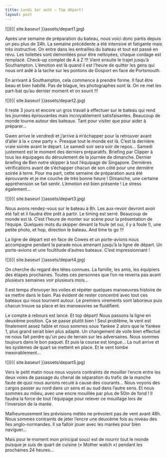 ```yaml
---
title: Lundi 1er août – Top départ!
layout: post
---
```


![]({{ site.baseurl }}assets/depart1.jpg)

Après une semaine de préparation du bateau, nous voici donc partis depuis un peu plus de 24h. La semaine précédente a été intensive et fatigante mais très instructive. On entre dans les entrailles du bateau et tout est passé en revu. Les toilettes sont démontées pour être nettoyées, chaque cordage est remplacé. Check-up complet de A à Z !!!
Vient ensuite le trajet jusqu’à Southampton. L’émotion est là quand il est l’heure de quitter les gens qui nous ont aidé à la tache sur les pontons de Gosport en face de Portsmouth.

En arrivant à Southampton, cela commence à prendre forme. Il faut être beau et bien habillé. Pas de blague, les photographes sont là. On ne met les part-bat qu’au dernier moment et on sourit !!!

![]({{ site.baseurl }}assets/depart2.jpg)

Il reste 3 jours et encore un gros travail à effectuer sur le bateau qui rend les journées éprouvantes mais incroyablement satisfaisantes. Beaucoup de monde tourne autour des bateaux. Tant pour visiter que pour aider à préparer...

Gwen arrive le vendredi et j’arrive à m’échapper pour la retrouver avant d’aller à la « crew party ». Presque tout le monde est là. C’est la dernière vraie soirée avant le départ. Le samedi soir sera soir de repos…
Samedi justement est le moment des derniers préparatifs. Briefing par Clipper à tous les équipages du déroulement de la journée de dimanche. Dernier briefing de Ben notre skipper à tout l’équipage de Singapore. Dernières vérifications avant de s’échapper chacun de son côté pour une dernière soirée à terre. Pour ma part, cette semaine de préparation aura été éprouvante et je me couche de très bonne heure !
Dimanche, une certaine appréhension se fait sentir. L’émotion est bien présente ! Le stress également…

![]({{ site.baseurl }}assets/depart3.jpg)

Nous avons rendez-vous sur le bateau à 8h. Les aux-revoir devront avoir été fait et il faudra être prêt à partir. Le timing est serré. Beaucoup de monde est là. C’est l’heure de monter sur scène pour la présentation de l’équipe. Quelques mots du skipper devant la foule (et oui, il y a foule !), une petite photo, et hop, direction le bateau. And time to go !!!

La ligne de départ est en face de Cowes et un porte-avions nous accompagne pendant la parade nous amenant jusqu’à la ligne de départ. Un porte-avions et une foultitude d’autres bateaux. C’est impressionnant !

![]({{ site.baseurl }}assets/depart4.jpg)

On cherche du regard des têtes connues. La famille, les amis, les équipiers des étapes prochaines. Toutes ces personnes que l’on ne reverra pas avant plusieurs semaines voir plusieurs mois…

Il est temps d’envoyer les voiles et répéter quelques manoeuvres histoire de se mettre dans le bain. Pas évident de rester concentré avec tout ces bateaux qui nous tournent autour. Le premiers virements sont laborieux puis chacun trouve sa place et les manoeuvres se fluidifient.

Le compte à rebours est lancé. Et top départ! Nous passons la ligne en deuxième position. Ça se passe plutôt bien ! Seul problème, le vent est finalement assez faible et nous sommes sous Yankee 2 alors que le Yankee 1, plus grand serait bien plus adapté. Un changement de voile bien effectué ne nous fait perdre qu'un peu de terrain sur les adversaires. Nous sommes toujours dans le bon paquet. Et puis la course est longue…
La nuit arrive et les systèmes de quart se mettent en place. Et le vent tombe inexorablement…

![]({{ site.baseurl }}assets/depart5.jpg)

Vers le petit matin nous nous voyons contraints de mouiller l’encre entre les deux voies de passage du chenal de séparation du trafic de la manche faute de quoi nous aurions reculé à cause des courants... Nous voyons des cargos passer au nord dans un sens et au sud dans l’autre sens. Et nous sommes au milieu, avec une encre mouillée par plus de 50m de fond ! Il faudra la force de tout l’équipage pour relever ce mouillage lors de l’inversion de la marée.

Malheureusement les prévisions météo ne prévoient pas de vent avant 48h. Nous sommes contraints de jeter l’encre une deuxième fois au niveau des îles anglo-normandes. Il va falloir jouer avec les marées pour bien naviguer…

Mais pour le moment mon principal souci est de nourrir tout le monde puisque je suis de quart de cuisine (« Mother watch ») pendant les prochaines 24 heures…
